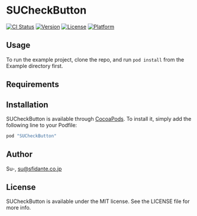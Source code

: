 # SUCheckButton

[![CI Status](http://img.shields.io/travis/Su-/SUCheckButton.svg?style=flat)](https://travis-ci.org/Su-/SUCheckButton)
[![Version](https://img.shields.io/cocoapods/v/SUCheckButton.svg?style=flat)](http://cocoapods.org/pods/SUCheckButton)
[![License](https://img.shields.io/cocoapods/l/SUCheckButton.svg?style=flat)](http://cocoapods.org/pods/SUCheckButton)
[![Platform](https://img.shields.io/cocoapods/p/SUCheckButton.svg?style=flat)](http://cocoapods.org/pods/SUCheckButton)

## Usage

To run the example project, clone the repo, and run `pod install` from the Example directory first.

## Requirements

## Installation

SUCheckButton is available through [CocoaPods](http://cocoapods.org). To install
it, simply add the following line to your Podfile:

```ruby
pod "SUCheckButton"
```

## Author

Su-, su@sfidante.co.jp

## License

SUCheckButton is available under the MIT license. See the LICENSE file for more info.
